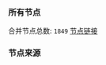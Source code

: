 ### 所有节点
合并节点总数: `1849`
[节点链接](https://raw.githubusercontent.com/rzhy1/11/master/sub/sub_merge_base64.txt)

### 节点来源